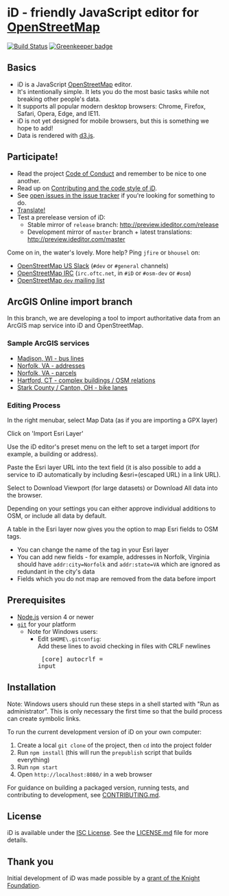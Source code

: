 # iD - friendly JavaScript editor for [OpenStreetMap](http://www.openstreetmap.org/)

[![Build Status](https://travis-ci.org/openstreetmap/iD.svg?branch=master)](https://travis-ci.org/openstreetmap/iD)
[![Greenkeeper badge](https://badges.greenkeeper.io/openstreetmap/iD.svg)](https://greenkeeper.io/)

## Basics

* iD is a JavaScript [OpenStreetMap](http://www.openstreetmap.org/) editor.
* It's intentionally simple. It lets you do the most basic tasks while
  not breaking other people's data.
* It supports all popular modern desktop browsers: Chrome, Firefox, Safari,
  Opera, Edge, and IE11.
* iD is not yet designed for mobile browsers, but this is something we hope to add!
* Data is rendered with [d3.js](https://d3js.org/).

## Participate!

* Read the project [Code of Conduct](CODE_OF_CONDUCT.md) and remember to be nice to one another.
* Read up on [Contributing and the code style of iD](CONTRIBUTING.md).
* See [open issues in the issue tracker](https://github.com/openstreetmap/iD/issues?state=open)
if you're looking for something to do.
* [Translate!](https://github.com/openstreetmap/iD/blob/master/CONTRIBUTING.md#translating)
* Test a prerelease version of iD:
  * Stable mirror of `release` branch:  http://preview.ideditor.com/release
  * Development mirror of `master` branch + latest translations:  http://preview.ideditor.com/master

Come on in, the water's lovely. More help? Ping `jfire` or `bhousel` on:
* [OpenStreetMap US Slack](https://osmus-slack.herokuapp.com/)
(`#dev` or `#general` channels)
* [OpenStreetMap IRC](http://wiki.openstreetmap.org/wiki/IRC)
(`irc.oftc.net`, in `#iD` or `#osm-dev` or `#osm`)
* [OpenStreetMap `dev` mailing list](http://wiki.openstreetmap.org/wiki/Mailing_lists)

## ArcGIS Online import branch

In this branch, we are developing a tool to import authoritative data from an ArcGIS map service
into iD and OpenStreetMap.

### Sample ArcGIS services

* <a href='https://maps.cityofmadison.com/arcgis/rest/services/Public/OPEN_DATA_TRANS/MapServer/18/query?outFields=*&where=1>0&outSR=4326&f=json'>Madison, WI - bus lines</a>
* <a href='http://orfmaps.norfolk.gov/orfgis/rest/services/OpenData/Property_Information/MapServer/0/query?outFields=*&where=1%3D1&outSR=4326&f=json'>Norfolk, VA - addresses</a>
* <a href='http://orfmaps.norfolk.gov/orfgis/rest/services/OpenData/Property_Information/MapServer/2/query?outFields=*&where=1%3D1&outSR=4326&f=json'>Norfolk, VA - parcels</a>
* <a href='http://gis1.hartford.gov/arcgis/rest/services/OpenData_Community/MapServer/41/query?outFields=*&where=1%3D1'>Hartford, CT - complex buildings / OSM relations</a>
* <a href='https://webdmz.starkcountyohio.gov/arcgis/rest/services/RPC/RideStarkOnRoadBikeLane/MapServer/0/query?outFields=*&where=1%3D1'>Stark County / Canton, OH - bike lanes</a>

### Editing Process

In the right menubar, select Map Data (as if you are importing a GPX layer)

Click on 'Import Esri Layer'

Use the iD editor's preset menu on the left to set a target import (for example, a building or address).

Paste the Esri layer URL into the text field (it is also possible to add a service to iD automatically by including &esri=(escaped URL) in a link URL).

Select to Download Viewport (for large datasets) or Download All data into the browser.

Depending on your settings you can either approve individual additions to OSM, or include all data by default.

A table in the Esri layer now gives you the option to map Esri fields to OSM tags.

* You can change the name of the tag in your Esri layer 
* You can add new fields - for example, addresses in Norfolk, Virginia should have ```addr:city=Norfolk``` and ```addr:state=VA``` which are ignored as redundant in the city's data
* Fields which you do not map are removed from the data before import

## Prerequisites

* [Node.js](https://nodejs.org/) version 4 or newer
* [`git`](https://www.atlassian.com/git/tutorials/install-git/) for your platform
  * Note for Windows users:
    * Edit `$HOME\.gitconfig`:<br/>
      Add these lines to avoid checking in files with CRLF newlines<br><pre>
      [core]
          autocrlf = input</pre>

## Installation

Note: Windows users should run these steps in a shell started with "Run as administrator".
This is only necessary the first time so that the build process can create symbolic links.

To run the current development version of iD on your own computer:

1. Create a local `git clone` of the project, then `cd` into the project folder
2. Run `npm install`  (this will run the `prepublish` script that builds everything)
3. Run `npm start`
4. Open `http://localhost:8080/` in a web browser

For guidance on building a packaged version, running tests, and contributing to
development, see [CONTRIBUTING.md](CONTRIBUTING.md).

## License

iD is available under the [ISC License](https://opensource.org/licenses/ISC).
See the [LICENSE.md](LICENSE.md) file for more details.

## Thank you

Initial development of iD was made possible by a [grant of the Knight Foundation](https://www.mapbox.com/blog/knight-invests-openstreetmap/).
